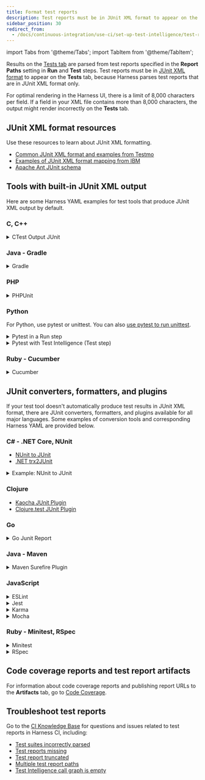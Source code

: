 ```yaml
---
title: Format test reports
description: Test reports must be in JUnit XML format to appear on the Tests tab.
sidebar_position: 30
redirect_from:
  - /docs/continuous-integration/use-ci/set-up-test-intelligence/test-report-ref
---
```


import Tabs from '@theme/Tabs';
import TabItem from '@theme/TabItem';

Results on the [Tests tab](./viewing-tests.md) are parsed from test reports specified in the **Report Paths** setting in **Run** and **Test** steps. Test reports must be in [JUnit XML format](https://llg.cubic.org/docs/junit/) to appear on the **Tests** tab, because Harness parses test reports that are in JUnit XML format only.

For optimal rendering in the Harness UI, there is a limit of 8,000 characters per field. If a field in your XML file contains more than 8,000 characters, the output might render incorrectly on the **Tests** tab.

## JUnit XML format resources

Use these resources to learn about JUnit XML formatting.

- [Common JUnit XML format and examples from Testmo](https://github.com/testmoapp/junitxml)
- [Examples of JUnit XML format mapping from IBM](https://www.ibm.com/docs/en/developer-for-zos/16.0?topic=formats-junit-xml-format)
- [Apache Ant JUnit schema](https://github.com/windyroad/JUnit-Schema)

## Tools with built-in JUnit XML output

Here are some Harness YAML examples for test tools that produce JUnit XML output by default.

### C, C++

<details>
<summary>CTest Output JUnit</summary>

You can use the [--output-junit](https://cmake.org/cmake/help/latest/manual/ctest.1.html#cmdoption-ctest-output-junit) command with CTest.

```yaml
- step:
    type: Run
    identifier: test
    name: Test
    spec:
      shell: Sh
      command: |-
        mkdir build
        cmake -S . -B build
        ctest --test-dir build --output-junit out.xml
      reports:
        type: JUnit
        spec:
          paths:
            - /harness/build/out.xml
```

</details>

### Java - Gradle

<details>
<summary>Gradle</summary>

Run step:

```yaml
              - step:
                  type: Run
                  ...
                  spec:
                    shell: Sh
                    command: |-
                     test --tests
                    ...
                    reports:
                      type: JUnit
                      spec:
                        paths:
                          - "/harness/results.xml"
                      type: JUnit
```

Test step:

```yaml
              - step:
                  type: Test
                  name: Intelligent Tests
                  identifier: test
                  spec:
                    command: test --tests
                    shell: Sh
                    ...
                    reports:
                      - "/harness/results.xml"
```

</details>

### PHP

<details>
<summary>PHPUnit</summary>

```yaml
- step:
    type: Run
    identifier: test
    name: Test
    spec:
      shell: Sh
      command: |-
        mkdir -p /harness/phpunit
        phpunit --log-junit /harness/phpunit/junit.xml tests
      reports:
        type: JUnit
        spec:
          paths:
            - /harness/phpunit/junit.xml
```

</details>

### Python

For Python, use pytest or unittest. You can also [use pytest to run unittest](https://docs.pytest.org/en/latest/how-to/unittest.html).

<details>
<summary>Pytest in a Run step</summary>

This example runs pytest in a [Run step](../run-step-settings.md).

```yaml
- step:
    type: Run
    identifier: test
    name: Test
    spec:
      shell: Sh
      command: |-
        . venv/bin/activate
        mkdir /harness/test-results
        pytest --junitxml=harness/test-results/junit.xml
      reports:
        type: JUnit
        spec:
          paths:
            - /harness/test-results/junit.xml
```

:::info

If you use [test splitting](./speed-up-ci-test-pipelines-using-parallelism) with pytest in a Run step, you must set `junit_family=xunit1` in your code repo's `pytest.ini` file or include `-o junit_family="xunit1"` in the step's `command`.

:::

</details>

<details>
<summary>Pytest with Test Intelligence (Test step)</summary>

This example runs pytest with [Test Intelligence](./ti-overview.md).

```yaml
              - step:
                  type: Test
                  name: Intelligent Tests
                  identifier: test
                  spec:
                    command: |-
                      python3 -m venv .venv
                      . .venv/bin/activate

                      python3 -m pip install -r requirements/test.txt
                      python3 -m pip install -e .

                      pytest --junitxml=out_report.xml
                    shell: Python
                    ...
                    reports:
                      - out_report.xml*
```

</details>

### Ruby - Cucumber

<details>
<summary>Cucumber</summary>

```yaml
- step:
    type: Run
    identifier: test
    name: Test
    spec:
      shell: Sh
      command: |-
        bundle check || bundle install
        mkdir -p /harness/cucumber
        bundle exec cucumber --format junit --out /harness/cucumber/junit.xml
      reports:
        type: JUnit
        spec:
          paths:
            - /harness/cucumber/junit.xml
```

</details>

## JUnit converters, formatters, and plugins

If your test tool doesn't automatically produce test results in JUnit XML format, there are JUnit converters, formatters, and plugins available for all major languages. Some examples of conversion tools and corresponding Harness YAML are provided below.

### C# - .NET Core, NUnit

- [NUnit to JUnit](https://github.com/nunit/nunit-transforms/tree/master/nunit3-junit)
- [.NET trx2JUnit](https://github.com/gfoidl/trx2junit)

<details>
<summary>Example: NUnit to JUnit</summary>

```yaml
- step:
    type: Run
    identifier: test
    name: Test
    spec:
      shell: Powershell
      command: |-
        cd dotnet-agent/TestProject1
        wget -UseBasicParsing https://dot.net/v1/dotnet-install.ps1 -o dotnet-install.ps1
        .\dotnet-install.ps1
        dotnet build

        wget https://raw.githubusercontent.com/nunit/nunit-transforms/master/nunit3-junit/nunit3-junit.xslt -o nunit3-junit.xslt

        "C:/Program Files (x86)/NUnit.org/nunit-console/nunit3-console.exe" dotnet-agent/TestProject1/bin/Debug/net48/TestProject1.dll --result="UnitTestResults.xml;transform=nunit3-junit.xslt"
      reports:
        type: JUnit
        spec:
          paths:
            - UnitTestResults.xml
```

</details>

### Clojure

- [Kaocha JUnit Plugin](https://clojars.org/lambdaisland/kaocha-junit-xml)
- [Clojure.test JUnit Plugin](https://github.com/ruedigergad/test2junit)

### Go

<details>
<summary>Go Junit Report</summary>

You can use the [go-junit-report](https://github.com/jstemmer/go-junit-report) tool.

```yaml
- step:
    type: Run
    identifier: test
    name: Test
    spec:
      shell: Sh
      command: |-
        go install github.com/jstemmer/go-junit-report/v2@latest
        go test -v ./... | tee report.out
        cat report.out | $HOME/go/bin/go-junit-report -set-exit-code > report.xml
      reports:
        type: JUnit
        spec:
          paths:
            - report.xml
```

</details>

### Java - Maven

<details>
<summary>Maven Surefire Plugin</summary>

This example uses the [Maven Surefire Plugin](https://maven.apache.org/surefire/maven-surefire-plugin/).

Run step:

```yaml
              - step:
                  type: Run
                  ...
                  spec:
                    shell: Sh
                    command: |-
                     test -Dmaven.test.failure.ignore=true -DfailIfNoTests=false
                    ...
                    reports:
                      type: JUnit
                      spec:
                        paths:
                          - "target/surefire-reports/*.xml"
                      type: JUnit
```

Test step:

```yaml
              - step:
                  type: Test
                  name: Intelligent Tests
                  identifier: test
                  spec:
                    command: test -Dmaven.test.failure.ignore=true -DfailIfNoTests=false
                    shell: Sh
                    ...
                    reports:
                      - "target/surefire-reports/*.xml"
```

</details>

### JavaScript

<details>
<summary>ESLint</summary>

[ESLint JUnit Formatter](https://eslint.org/docs/latest/use/formatters/#junit)

```yaml
- step:
    type: Run
    name: Run ESLint Tests
    identifier: run_eslint_tests
    spec:
      shell: Sh
      command: |
        mkdir -p /harness/reports
        eslint ./src/ --format junit --output-file /harness/reports/eslint.xml
    reports:
      type: JUnit
      spec:
        paths:
          - "/harness/reports/eslint.xml"
```

</details>

<details>
<summary>Jest</summary>

[Jest JUnit Reporter](https://www.npmjs.com/package/jest-junit)

```yaml
- step:
    type: Run
    name: Run Jest Tests
    identifier: run_jest_tests
    spec:
      shell: Sh
      command: |
        yarn add --dev jest-junit
        jest --ci --runInBand --reporters=default --reporters=jest-junit
    envVariables:
      JEST_JUNIT_OUTPUT_DIR: "/harness/reports"
    reports:
      type: JUnit
      spec:
        paths:
          - "/harness/reports/*.xml"
```

</details>

<details>
<summary>Karma</summary>

[Karma JUnit Reporter](https://www.npmjs.com/package/karma-junit-reporter)

```yaml
- step:
    type: Run
    name: Run Karma Tests
    identifier: run_karma_tests
    spec:
      shell: Sh
      command: |
        npm install
        mkdir /harness/junit
        karma start ./karma.conf.js
    envVariables:
      JUNIT_REPORT_PATH: /harness/junit/
      JUNIT_REPORT_NAME: test-results.xml
    reports:
      type: JUnit
      spec:
        paths:
          - "/harness/junit/test-results.xml"
```

</details>

<details>
<summary>Mocha</summary>

[Mocha JUnit Reporter](https://www.npmjs.com/package/mocha-junit-reporter)

```yaml
- step:
    type: Run
    name: Run Mocha Tests
    identifier: run_mocha_tests
    spec:
      shell: Sh
      command: |
        npm install
        mkdir /harness/junit
        mocha test --reporter mocha-junit-reporter --reporter-options mochaFile=./path_to_your/file.xml
    reports:
      type: JUnit
      spec:
        paths:
          - "/harness/junit/test-results.xml"
```

</details>

### Ruby - Minitest, RSpec

<details>
<summary>Minitest</summary>

Add the [Minitest Junit Formatter](https://github.com/aespinosa/minitest-junit) to your Gemfile.

```yaml
- step:
    type: Run
    name: Run Ruby Tests
    identifier: run_ruby_tests
    spec:
      shell: Sh
      command: |
        bundle check || bundle install
        bundle exec rake test --junit
    reports:
      type: JUnit
      spec:
        paths:
          - "/harness/report.xml"
```

</details>

<details>
<summary>RSpec</summary>

Add the [RSpec JUnit formatter](https://rubygems.org/gems/rspec_junit_formatter) to your Gemfile.

```yaml
- step:
    type: Run
    name: Run RSpec Tests
    identifier: run_rspec_tests
    spec:
      shell: Sh
      command: |
        bundle check --path=vendor/bundle || bundle install --path=vendor/bundle --jobs=4 --retry=3
        mkdir /harness/rspec
        bundle exec rspec --format progress --format RspecJunitFormatter -o /harness/rspec/rspec.xml
    reports:
      type: JUnit
      spec:
        paths:
          - "/harness/rspec/rspec.xml"
```

</details>

## Code coverage reports and test report artifacts

For information about code coverage reports and publishing report URLs to the **Artifacts** tab, go to [Code Coverage](./code-coverage.md).

## Troubleshoot test reports

Go to the [CI Knowledge Base](/docs/continuous-integration/ci-articles-faqs/continuous-integration-faqs) for questions and issues related to test reports in Harness CI, including:

- [Test suites incorrectly parsed](/docs/continuous-integration/ci-articles-faqs/continuous-integration-faqs#test-reports-missing-or-test-suites-incorrectly-parsed)
- [Test reports missing](/docs/continuous-integration/ci-articles-faqs/continuous-integration-faqs#test-reports-missing-or-test-suites-incorrectly-parsed)
- [Test report truncated](/docs/continuous-integration/ci-articles-faqs/continuous-integration-faqs#why-is-the-test-report-truncated-in-tests-tab)
- [Multiple test report paths](/docs/continuous-integration/ci-articles-faqs/continuous-integration-faqs#can-i-specify-multiple-paths-for-test-reports-in-a-run-step)
- [Test Intelligence call graph is empty](/docs/continuous-integration/ci-articles-faqs/continuous-integration-faqs#on-the-tests-tab-the-test-intelligence-call-graph-is-empty-and-says-no-call-graph-is-created-when-all-tests-are-run)
